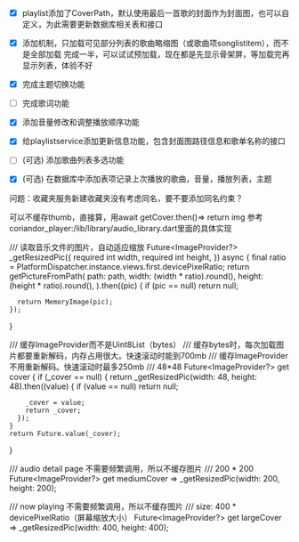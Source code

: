 - [x] playlist添加了CoverPath，默认使用最后一首歌的封面作为封面图，也可以自定义，为此需要更新数据库相关表和接口

- [x] 添加机制，只加载可见部分列表的歌曲略缩图（或歌曲项songlistitem），而不是全部加载
完成一半，可以试试预加载，现在都是先显示骨架屏，等加载完再显示列表，体验不好
- [x] 完成主题切换功能
- [ ] 完成歌词功能
- [x] 添加音量修改和调整播放顺序功能
- [x] 给playlistservice添加更新信息功能，包含封面图路径信息和歌单名称的接口
- [ ] (可选) 添加歌曲列表多选功能 
- [x] (可选) 在数据库中添加表项记录上次播放的歌曲，音量，播放列表，主题

问题：收藏夹服务新建收藏夹没有考虑同名，要不要添加同名约束？


可以不缓存thumb，直接算，用await getCover.then()=> return img
参考 coriandor_player:/lib/library/audio_library.dart里面的具体实现

  /// 读取音乐文件的图片，自动适应缩放
  Future<ImageProvider?> _getResizedPic({
    required int width,
    required int height,
  }) async {
    final ratio = PlatformDispatcher.instance.views.first.devicePixelRatio;
    return getPictureFromPath(
      path: path,
      width: (width * ratio).round(),
      height: (height * ratio).round(),
    ).then((pic) {
      if (pic == null) return null;

      return MemoryImage(pic);
    });
  }

  /// 缓存ImageProvider而不是Uint8List（bytes）
  /// 缓存bytes时，每次加载图片都要重新解码，内存占用很大。快速滚动时能到700mb
  /// 缓存ImageProvider不用重新解码。快速滚动时最多250mb
  /// 48*48
  Future<ImageProvider?> get cover {
    if (_cover == null) {
      return _getResizedPic(width: 48, height: 48).then((value) {
        if (value == null) return null;

        _cover = value;
        return _cover;
      });
    }
    return Future.value(_cover);
  }

  /// audio detail page 不需要频繁调用，所以不缓存图片
  /// 200 * 200
  Future<ImageProvider?> get mediumCover =>
      _getResizedPic(width: 200, height: 200);

  /// now playing 不需要频繁调用，所以不缓存图片
  /// size: 400 * devicePixelRatio（屏幕缩放大小）
  Future<ImageProvider?> get largeCover =>
      _getResizedPic(width: 400, height: 400);